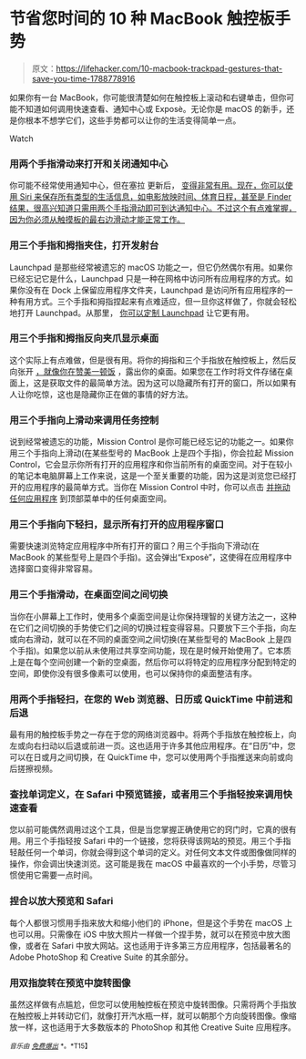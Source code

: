 # 节省您时间的 10 种 MacBook 触控板手势

> 原文：<https://lifehacker.com/10-macbook-trackpad-gestures-that-save-you-time-1788778916>

如果你有一台 MacBook，你可能很清楚如何在触控板上滚动和右键单击，但你可能不知道如何调用快速查看、通知中心或 Exposè。无论你是 macOS 的新手，还是你根本不想学它们，这些手势都可以让你的生活变得简单一点。

Watch

### 用两个手指滑动来打开和关闭通知中心

你可能不经常使用通知中心，但在塞拉 更新后， [变得非常有用。现在，你可以使用 Siri 来保存所有类型的生活信息，如电影放映时间、体育日程，甚至是 Finder 结果，很高兴知道只需用两个手指滑动即可到达通知中心。不过这个有点难掌握，因为你必须从触摸板的最右边滑动才能正常工作。](https://lifehacker.com/all-the-new-stuff-in-macos-sierra-1786817117) 

### 用三个手指和拇指夹住，打开发射台

Launchpad 是那些经常被遗忘的 macOS 功能之一，但它仍然偶尔有用。如果你已经忘记它是什么，Launchpad 只是一种在网格中访问所有应用程序的方式。如果你没有在 Dock 上保留应用程序文件夹，Launchpad 是访问所有应用程序的一种有用方式。三个手指和拇指捏起来有点难适应，但一旦你这样做了，你就会轻松地打开 Launchpad。从那里， [你可以定制 Launchpad](https://lifehacker.com/clean-out-and-customize-lions-launchpad-5872945) 让它更有用。

### 用三个手指和拇指反向夹爪显示桌面

这个实际上有点难做，但是很有用。将你的拇指和三个手指放在触控板上，然后反向张开 [，就像你在赞美一顿饭](http://giphy.com/gifs/gesture-126ILXJpTBZle0) ，露出你的桌面。如果您在工作时将文件存储在桌面上，这是获取文件的最简单方法。因为这可以隐藏所有打开的窗口，所以如果有人让你吃惊，这也是隐藏你正在做的事情的好方法。

### 用三个手指向上滑动来调用任务控制

说到经常被遗忘的功能，Mission Control 是你可能已经忘记的功能之一。如果你用三个手指向上滑动(在某些型号的 MacBook 上是四个手指)，你会拉起 Mission Control，它会显示你所有打开的应用程序和你当前所有的桌面空间。对于在较小的笔记本电脑屏幕上工作来说，这是一个至关重要的功能，因为这是浏览您已经打开的应用程序的最简单方式。当你在 Mission Control 中时，你可以点击 [并拖动任何应用程序](https://lifehacker.com/zoom-in-on-one-applications-windows-in-mission-control-5865723) 到顶部菜单中的任何桌面空间。

### 用三个手指向下轻扫，显示所有打开的应用程序窗口

需要快速浏览特定应用程序中所有打开的窗口？用三个手指向下滑动(在 MacBook 的某些型号上是四个手指)。这会弹出“Exposè”，这使得在应用程序中选择窗口变得非常容易。

### 用三个手指滑动，在桌面空间之间切换

当你在小屏幕上工作时，使用多个桌面空间是让你保持理智的关键方法之一，这种在它们之间切换的手势使它们之间的切换过程变得容易。只要放下三个手指，向左或向右滑动，就可以在不同的桌面空间之间切换(在某些型号的 MacBook 上是四个手指)。如果您以前从未使用过共享空间功能，现在是时候开始使用了。它本质上是在每个空间创建一个新的空桌面，然后你可以将特定的应用程序分配到特定的空间，即使你没有很多像素可以使用，也可以保持你的桌面整洁有序。

### 用两个手指轻扫，在您的 Web 浏览器、日历或 QuickTime 中前进和后退

最有用的触控板手势之一存在于您的网络浏览器中。将两个手指放在触控板上，向左或向右扫动以后退或前进一页。这也适用于许多其他应用程序。在“日历”中，您可以在日或月之间切换，在 QuickTime 中，您可以使用两个手指推送来向前或向后搓擦视频。

### 查找单词定义，在 Safari 中预览链接，或者用三个手指轻按来调用快速查看

您以前可能偶然调用过这个工具，但是当您掌握正确使用它的窍门时，它真的很有用。用三个手指轻按 Safari 中的一个链接，您将获得该网站的预览。用三个手指轻敲任何一个单词，你就会得到这个单词的定义。对任何文本文件或图像做同样的操作，你会调出快速浏览。这可能是我在 macOS 中最喜欢的一个小手势，尽管习惯使用它需要一点时间。

### 捏合以放大预览和 Safari

每个人都很习惯用手指来放大和缩小他们的 iPhone，但是这个手势在 macOS 上也可以用。只需像在 iOS 中放大照片一样做一个捏手势，就可以在预览中放大图像，或者在 Safari 中放大网站。这也适用于许多第三方应用程序，包括最著名的 Adobe PhotoShop 和 Creative Suite 的其余部分。

### 用双指旋转在预览中旋转图像

虽然这样做有点尴尬，但您可以使用触控板在预览中旋转图像。只需将两个手指放在触控板上并转动它们，就像打开汽水瓶一样，就可以朝那个方向旋转图像。像缩放一样，这也适用于大多数版本的 PhotoShop 和其他 Creative Suite 应用程序。

<small>*音乐由*</small> [<small>*免费爆出*</small>](http://freemusicarchive.org/music/Broke_For_Free/netBloc_Vol_37_FIVE/07_-_Broke_For_Free_-_Something_Elated) <small>*。*T15】</small>